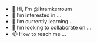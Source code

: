- 👋 Hi, I’m @ikramkerroum
- 👀 I’m interested in ...
- 🌱 I’m currently learning ...
- 💞️ I’m looking to collaborate on ...
- 📫 How to reach me ...

<!---
ikramkerroum/ikramkerroum is a ✨ special ✨ repository because its `README.md` (this file) appears on your GitHub profile.
You can click the Preview link to take a look at your changes.
--->
